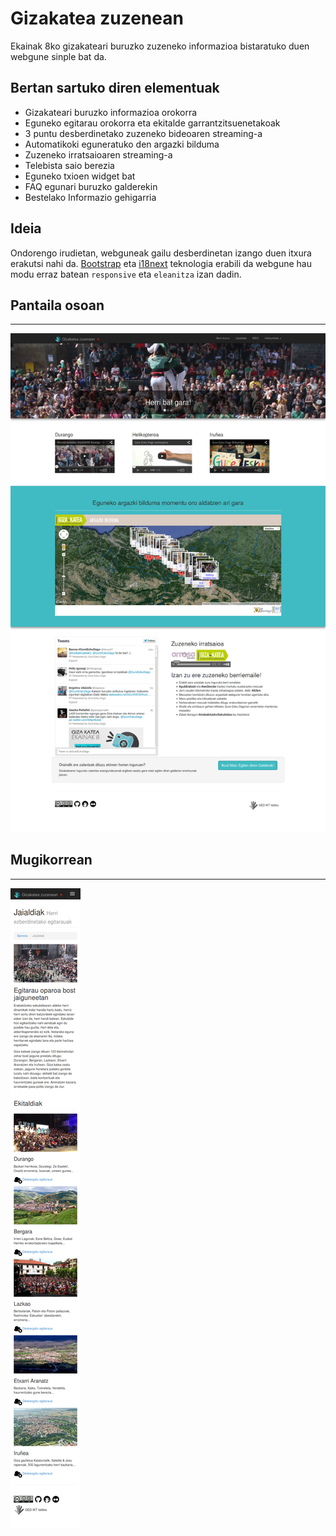 Gizakatea zuzenean
==================

Ekainak 8ko gizakateari buruzko zuzeneko informazioa bistaratuko duen webgune sinple bat da.

Bertan sartuko diren elementuak
-------------------------------

- Gizakateari buruzko informazioa orokorra
- Eguneko egitarau orokorra eta ekitalde garrantzitsuenetakoak
- 3 puntu desberdinetako zuzeneko bideoaren streaming-a
- Automatikoki eguneratuko den argazki bilduma
- Zuzeneko irratsaioaren streaming-a
- Telebista saio berezia
- Eguneko txioen widget bat
- FAQ egunari buruzko galderekin
- Bestelako Informazio gehigarria

Ideia
-----

Ondorengo irudietan, webguneak gailu desberdinetan izango duen itxura erakutsi nahi da. [Bootstrap](http://getbootstrap.com/2.3.2/ "Bootstrap") eta [i18next](http://i18next.com "i18next") teknologia erabili da webgune hau modu erraz batean `responsive` eta `eleanitza` izan dadin.

Pantaila osoan
--------------
--------------

![Azaleko irudia](img/index.png "Azaleko irudia")

Mugikorrean
-----------
-----------

![Mugikorreko bertsioa](img/mugikorra.png "Mugikorreko bertsioa")
